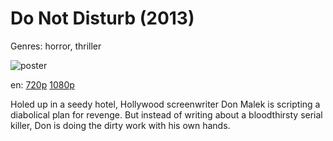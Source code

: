 # Do Not Disturb (2013)

Genres: horror, thriller

![poster](http://image.tmdb.org/t/p/w500/v4xqT8TDK7ZFYDAvnyGDALj0tl3.jpg)

en:
  [720p](magnet:?xt=urn:btih:48050427280D165C2A234672C33FF49839C3C5EE&tr=udp://glotorrents.pw:6969/announce&tr=udp://tracker.opentrackr.org:1337/announce&tr=udp://torrent.gresille.org:80/announce&tr=udp://tracker.openbittorrent.com:80&tr=udp://tracker.coppersurfer.tk:6969&tr=udp://tracker.leechers-paradise.org:6969&tr=udp://p4p.arenabg.ch:1337&tr=udp://tracker.internetwarriors.net:1337)
  [1080p](magnet:?xt=urn:btih:6CD7C88FEFF0780056C17C741C96EF13A25AF11C&tr=udp://glotorrents.pw:6969/announce&tr=udp://tracker.opentrackr.org:1337/announce&tr=udp://torrent.gresille.org:80/announce&tr=udp://tracker.openbittorrent.com:80&tr=udp://tracker.coppersurfer.tk:6969&tr=udp://tracker.leechers-paradise.org:6969&tr=udp://p4p.arenabg.ch:1337&tr=udp://tracker.internetwarriors.net:1337)
  


Holed up in a seedy hotel, Hollywood screenwriter Don Malek is scripting a diabolical plan for revenge. But instead of writing about a bloodthirsty serial killer, Don is doing the dirty work with his own hands.